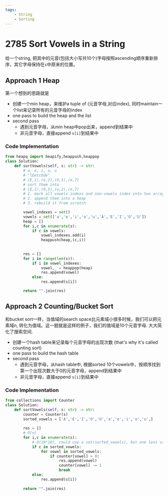 ```yaml
---
tags:
    - String
    - Sorting
---
```


# 2785 Sort Vowels in a String

给一个string, 把其中的元音(包括大小写共10个)字母按照ascending顺序重新排序，其它字母保持在`s`中原来的位置。

## Approach 1 Heap

第一个想到的思路就是

- 创建一个min heap，来维护a tuple of (元音字母,对应index), 同时maintain一个list来记录所有的元音字母的index
- one pass to build the heap and the list
- second pass 
    - 遇到元音字母，从min heap中pop出来，append到结果中
    - 非元音字母，直接append `s[i]`到结果中

### Code Implementation
```python
from heapq import heapify,heappush,heappop
class Solution:
    def sortVowels(self, s: str) -> str:
        # a, e, i, o, u
        # "lEetcOde"
        # (E,1),(e,2),(O,5),(e,7)
        # sort them into
        # (E,1),(0,5),(e,2),(e,7)
        # 1. mark all vowels indexs and non-vowels index into two arrays
        # 2. append them into a heap
        # 3. rebuild it from scratch

        vowel_indexes = set()
        vowels = set(['a','e','i','o','u','A','E','I','O','U'])
        heap = []
        for i,c in enumerate(s):
            if c in vowels:
                vowel_indexes.add(i)
                heappush(heap,(c,i))
            
        
        res = []
        for i in range(len(s)):
            if i in vowel_indexes:
                vowel,_ = heappop(heap)
                res.append(vowel)
            else:
                res.append(s[i])

        return "".join(res)
```

## Approach 2 Counting/Bucket Sort

和bucket sort一样，当值域的search space比元素域小很多时候，我们可以把元素域n, 转化为值域。这一题就是这样的例子，我们的值域是10个元音字母. 大大简化了搜索空间.

- 创建一个hash table来记录每个元音字母的出现次数 (that's why it's called counting sort)
- one pass to build the hash table
- second pass 
    - 遇到元音字母，从hash table中, 根据sorted 10个vowels中，按顺序找到第一个出现次数大于0的元音字母，append到结果中
    - 非元音字母，直接append `s[i]`到结果中


### Code Implementation

```python
from collections import Counter
class Solution:
    def sortVowels(self, s: str) -> str:
        counter = Counter(s)
        sorted_vowels = ['A','E','I','O','U','a','e','i','o','u',]
        
        res = []
        # O(n)
        for i,c in enumerate(s):
            # O(10*10), could use a set(sorted_vowels), but one less variable to maintain
            if c in sorted_vowels:                
                for vowel in sorted_vowels:
                    if counter[vowel] > 0:
                        res.append(vowel)
                        counter[vowel] -= 1
                        break
            else:
                res.append(s[i])
        
        return "".join(res)
```